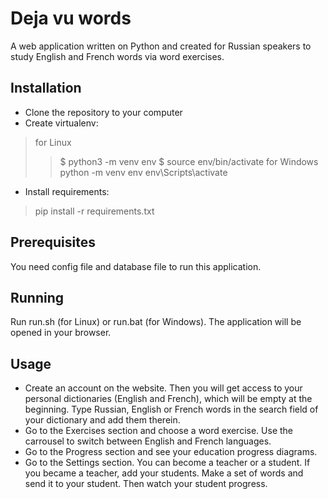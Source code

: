 # Deja vu words

A web application written on Python and created for Russian speakers to study English and French words via word exercises.

## Installation

* Clone the repository to your computer
* Create virtualenv:
> for Linux
>> $ python3 -m venv env
>> $ source env/bin/activate
> for Windows
>> python -m venv env
>> env\Scripts\activate
* Install requirements:
> pip install -r requirements.txt

## Prerequisites

You need config file and database file to run this application.

## Running

Run run.sh (for Linux) or run.bat (for Windows). The application will be opened in your browser.

## Usage

* Create an account on the website. Then you will get access to your personal dictionaries (English and French), which will be empty at the beginning. Type Russian, English or French words in the search field of your dictionary and add them therein.
* Go to the Exercises section and choose a word exercise. Use the carrousel to switch between English and French languages.
* Go to the Progress section and see your education progress diagrams.
* Go to the Settings section. You can become a teacher or a student. If you became a teacher, add your students. Make a set of words and send it to your student. Then watch your student progress.

